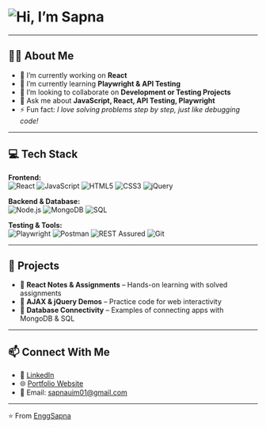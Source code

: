 # ![Hi, I’m Sapna](https://img.shields.io/badge/Hi%2C%20I%E2%80%99m%20Sapna-%236c63ff?style=for-the-badge&logo=github)

---

## 👩‍💻 About Me
- 🔭 I’m currently working on **React**
- 🌱 I’m currently learning **Playwright & API Testing**
- 👯 I’m looking to collaborate on **Development or Testing Projects**
- 💬 Ask me about **JavaScript, React, API Testing, Playwright**
- ⚡ Fun fact: *I love solving problems step by step, just like debugging code!*

---

## 💻 Tech Stack

**Frontend:**  
![React](https://img.shields.io/badge/React-20232A?style=for-the-badge&logo=react&logoColor=61DAFB) 
![JavaScript](https://img.shields.io/badge/JavaScript-F7DF1E?style=for-the-badge&logo=javascript&logoColor=black)
![HTML5](https://img.shields.io/badge/HTML5-E34F26?style=for-the-badge&logo=html5&logoColor=white)
![CSS3](https://img.shields.io/badge/CSS3-1572B6?style=for-the-badge&logo=css3&logoColor=white)
![jQuery](https://img.shields.io/badge/jQuery-0769AD?style=for-the-badge&logo=jquery&logoColor=white)

**Backend & Database:**  
![Node.js](https://img.shields.io/badge/Node.js-339933?style=for-the-badge&logo=nodedotjs&logoColor=white) 
![MongoDB](https://img.shields.io/badge/MongoDB-47A248?style=for-the-badge&logo=mongodb&logoColor=white) 
![SQL](https://img.shields.io/badge/SQL-4479A1?style=for-the-badge&logo=mysql&logoColor=white)

**Testing & Tools:**  
![Playwright](https://img.shields.io/badge/Playwright-000000?style=for-the-badge&logo=playwright&logoColor=white) 
![Postman](https://img.shields.io/badge/Postman-FF6C37?style=for-the-badge&logo=postman&logoColor=white) 
![REST Assured](https://img.shields.io/badge/REST_Assured-FF6C37?style=for-the-badge&logo=rest-assured&logoColor=white) 
![Git](https://img.shields.io/badge/Git-F05032?style=for-the-badge&logo=git&logoColor=white) 

---

## 📂 Projects
- 🔹 **React Notes & Assignments** – Hands-on learning with solved assignments  
- 🔹 **AJAX & jQuery Demos** – Practice code for web interactivity  
- 🔹 **Database Connectivity** – Examples of connecting apps with MongoDB & SQL  

---

## 📫 Connect With Me
- 💼 [LinkedIn](https://www.linkedin.com/in/sapna-sing)  
- 🌐 [Portfolio Website](#)  
- 📧 Email: sapnauim01@gmail.com  

---

⭐️ From [EnggSapna](https://github.com/EnggSapna)
